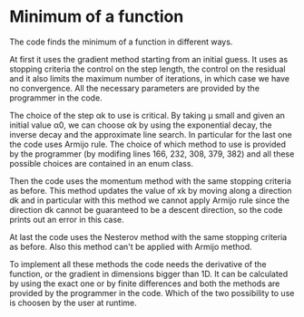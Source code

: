 
# Minimum of a function

The code finds the minimum of a function in different ways.

At first it uses the gradient method starting from an initial guess. It uses as stopping criteria the control on the step length, the control on the residual and it also limits the maximum number of iterations, in which case we have no convergence.
All the necessary parameters are provided by the programmer in the code.

The choice of the step αk to use is critical. By taking μ small and given an initial value α0, we can choose αk by using the exponential decay, the inverse decay and the approximate line search. In particular for the last one the code uses Armijo rule. 
The choice of which method to use is provided by the programmer (by modifing lines 166, 232, 308, 379, 382) and all these possible choices are contained in an enum class.

Then the code uses the momentum method with the same stopping criteria as before. This method updates the value of xk by moving along a direction dk and in particular with this method we cannot apply Armijo rule since the direction dk cannot be guaranteed to be a descent direction, so the code prints out an error in this case.

At last the code uses the Nesterov method with the same stopping criteria as before. Also this method can't be applied with Armijo method.

To implement all these methods the code needs the derivative of the function, or the gradient in dimensions bigger than 1D. It can be calculated by using the exact one or by finite differences and both the methods are provided by the programmer in the code. Which of the two possibility to use is choosen by the user at runtime.